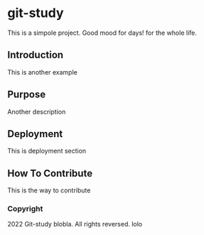 # git-study
This is a simpole project. Good mood for days! for the whole life.
## Introduction
This is another example
## Purpose
Another description
## Deployment
This is deployment section
## How To Contribute
This is the way to contribute
### Copyright
2022 Git-study blobla. All rights reversed. lolo
